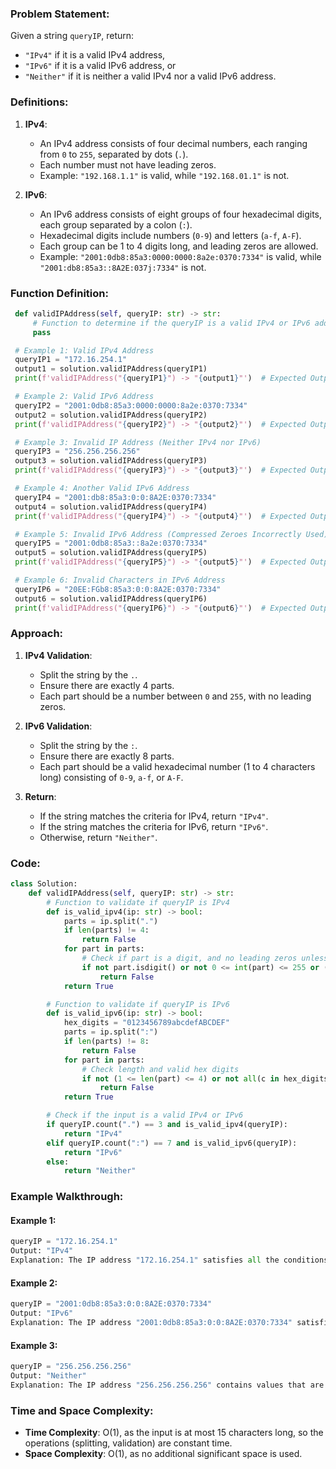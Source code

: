 ### Problem Statement:
Given a string `queryIP`, return:
- `"IPv4"` if it is a valid IPv4 address,
- `"IPv6"` if it is a valid IPv6 address, or
- `"Neither"` if it is neither a valid IPv4 nor a valid IPv6 address.

### Definitions:

1. **IPv4**:
   - An IPv4 address consists of four decimal numbers, each ranging from `0` to `255`, separated by dots (`.`).
   - Each number must not have leading zeros.
   - Example: `"192.168.1.1"` is valid, while `"192.168.01.1"` is not.

2. **IPv6**:
   - An IPv6 address consists of eight groups of four hexadecimal digits, each group separated by a colon (`:`).
   - Hexadecimal digits include numbers (`0-9`) and letters (`a-f`, `A-F`).
   - Each group can be 1 to 4 digits long, and leading zeros are allowed.
   - Example: `"2001:0db8:85a3:0000:0000:8a2e:0370:7334"` is valid, while `"2001:db8:85a3::8A2E:037j:7334"` is not.

### Function Definition:
```python
 def validIPAddress(self, queryIP: str) -> str:
     # Function to determine if the queryIP is a valid IPv4 or IPv6 address
     pass

 # Example 1: Valid IPv4 Address
 queryIP1 = "172.16.254.1"
 output1 = solution.validIPAddress(queryIP1)
 print(f'validIPAddress("{queryIP1}") -> "{output1}"')  # Expected Output: "IPv4"

 # Example 2: Valid IPv6 Address
 queryIP2 = "2001:0db8:85a3:0000:0000:8a2e:0370:7334"
 output2 = solution.validIPAddress(queryIP2)
 print(f'validIPAddress("{queryIP2}") -> "{output2}"')  # Expected Output: "IPv6"

 # Example 3: Invalid IP Address (Neither IPv4 nor IPv6)
 queryIP3 = "256.256.256.256"
 output3 = solution.validIPAddress(queryIP3)
 print(f'validIPAddress("{queryIP3}") -> "{output3}"')  # Expected Output: "Neither"

 # Example 4: Another Valid IPv6 Address
 queryIP4 = "2001:db8:85a3:0:0:8A2E:0370:7334"
 output4 = solution.validIPAddress(queryIP4)
 print(f'validIPAddress("{queryIP4}") -> "{output4}"')  # Expected Output: "IPv6"

 # Example 5: Invalid IPv6 Address (Compressed Zeroes Incorrectly Used)
 queryIP5 = "2001:0db8:85a3::8a2e:0370:7334"
 output5 = solution.validIPAddress(queryIP5)
 print(f'validIPAddress("{queryIP5}") -> "{output5}"')  # Expected Output: "Neither"

 # Example 6: Invalid Characters in IPv6 Address
 queryIP6 = "20EE:FGb8:85a3:0:0:8A2E:0370:7334"
 output6 = solution.validIPAddress(queryIP6)
 print(f'validIPAddress("{queryIP6}") -> "{output6}"')  # Expected Output: "Neither"
```

### Approach:

1. **IPv4 Validation**:
   - Split the string by the `.`.
   - Ensure there are exactly 4 parts.
   - Each part should be a number between `0` and `255`, with no leading zeros.
   
2. **IPv6 Validation**:
   - Split the string by the `:`.
   - Ensure there are exactly 8 parts.
   - Each part should be a valid hexadecimal number (1 to 4 characters long) consisting of `0-9`, `a-f`, or `A-F`.

3. **Return**:
   - If the string matches the criteria for IPv4, return `"IPv4"`.
   - If the string matches the criteria for IPv6, return `"IPv6"`.
   - Otherwise, return `"Neither"`.

### Code:

```python
class Solution:
    def validIPAddress(self, queryIP: str) -> str:
        # Function to validate if queryIP is IPv4
        def is_valid_ipv4(ip: str) -> bool:
            parts = ip.split(".")
            if len(parts) != 4:
                return False
            for part in parts:
                # Check if part is a digit, and no leading zeros unless it's "0"
                if not part.isdigit() or not 0 <= int(part) <= 255 or (part[0] == '0' and len(part) > 1):
                    return False
            return True

        # Function to validate if queryIP is IPv6
        def is_valid_ipv6(ip: str) -> bool:
            hex_digits = "0123456789abcdefABCDEF"
            parts = ip.split(":")
            if len(parts) != 8:
                return False
            for part in parts:
                # Check length and valid hex digits
                if not (1 <= len(part) <= 4) or not all(c in hex_digits for c in part):
                    return False
            return True

        # Check if the input is a valid IPv4 or IPv6
        if queryIP.count(".") == 3 and is_valid_ipv4(queryIP):
            return "IPv4"
        elif queryIP.count(":") == 7 and is_valid_ipv6(queryIP):
            return "IPv6"
        else:
            return "Neither"
```

### Example Walkthrough:

#### Example 1:
```python
queryIP = "172.16.254.1"
Output: "IPv4"
Explanation: The IP address "172.16.254.1" satisfies all the conditions of an IPv4 address.
```

#### Example 2:
```python
queryIP = "2001:0db8:85a3:0:0:8A2E:0370:7334"
Output: "IPv6"
Explanation: The IP address "2001:0db8:85a3:0:0:8A2E:0370:7334" satisfies all the conditions of an IPv6 address.
```

#### Example 3:
```python
queryIP = "256.256.256.256"
Output: "Neither"
Explanation: The IP address "256.256.256.256" contains values that are out of the valid range for IPv4 addresses (0-255).
```

### Time and Space Complexity:
- **Time Complexity**: O(1), as the input is at most 15 characters long, so the operations (splitting, validation) are constant time.
- **Space Complexity**: O(1), as no additional significant space is used.
